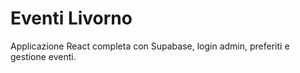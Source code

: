 # Eventi Livorno
Applicazione React completa con Supabase, login admin, preferiti e gestione eventi.